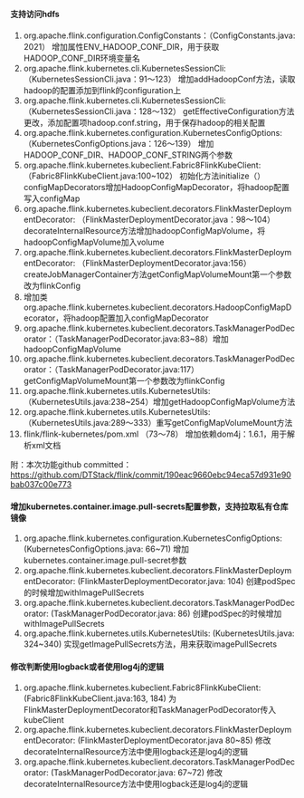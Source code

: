 <!--
Licensed to the Apache Software Foundation (ASF) under one
or more contributor license agreements.  See the NOTICE file
distributed with this work for additional information
regarding copyright ownership.  The ASF licenses this file
to you under the Apache License, Version 2.0 (the
"License"); you may not use this file except in compliance
with the License.  You may obtain a copy of the License at

  http://www.apache.org/licenses/LICENSE-2.0

Unless required by applicable law or agreed to in writing,
software distributed under the License is distributed on an
"AS IS" BASIS, WITHOUT WARRANTIES OR CONDITIONS OF ANY
KIND, either express or implied.  See the License for the
specific language governing permissions and limitations
under the License.
-->

#### 支持访问hdfs
1. org.apache.flink.configuration.ConfigConstants：（ConfigConstants.java: 2021） 增加属性ENV_HADOOP_CONF_DIR，用于获取HADOOP_CONF_DIR环境变量名
2. org.apache.flink.kubernetes.cli.KubernetesSessionCli:（KubernetesSessionCli.java：91～123） 增加addHadoopConf方法，读取hadoop的配置添加到flink的configuration上
3. org.apache.flink.kubernetes.cli.KubernetesSessionCli:（KubernetesSessionCli.java：128～132） getEffectiveConfiguration方法更改，添加配置项hadoop.conf.string，用于保存hadoop的相关配置
4. org.apache.flink.kubernetes.configuration.KubernetesConfigOptions: （KubernetesConfigOptions.java：126～139） 增加HADOOP_CONF_DIR、HADOOP_CONF_STRING两个参数
5. org.apache.flink.kubernetes.kubeclient.Fabric8FlinkKubeClient:（Fabric8FlinkKubeClient.java:100~102） 初始化方法initialize（） configMapDecorators增加HadoopConfigMapDecorator，将hadoop配置写入configMap
6. org.apache.flink.kubernetes.kubeclient.decorators.FlinkMasterDeploymentDecorator: （FlinkMasterDeploymentDecorator.java：98～104） decorateInternalResource方法增加hadoopConfigMapVolume，将hadoopConfigMapVolume加入volume
7. org.apache.flink.kubernetes.kubeclient.decorators.FlinkMasterDeploymentDecorator: （FlinkMasterDeploymentDecorator.java:156） createJobManagerContainer方法getConfigMapVolumeMount第一个参数改为flinkConfig
8. 增加类org.apache.flink.kubernetes.kubeclient.decorators.HadoopConfigMapDecorator，将hadoop配置加入configMapDecorator
9. org.apache.flink.kubernetes.kubeclient.decorators.TaskManagerPodDecorator：（TaskManagerPodDecorator.java:83~88）增加hadoopConfigMapVolume
10. org.apache.flink.kubernetes.kubeclient.decorators.TaskManagerPodDecorator：（TaskManagerPodDecorator.java:117）getConfigMapVolumeMount第一个参数改为flinkConfig
11. org.apache.flink.kubernetes.utils.KubernetesUtils:（KubernetesUtils.java:238~254）增加getHadoopConfigMapVolume方法
12. org.apache.flink.kubernetes.utils.KubernetesUtils:（KubernetesUtils.java:289～333）重写getConfigMapVolumeMount方法
13. flink/flink-kubernetes/pom.xml （73～78） 增加依赖dom4j：1.6.1，用于解析xml文档

附：本次功能github committed：https://github.com/DTStack/flink/commit/190eac9660ebc94eca57d931e90bab037c00e773

#### 增加kubernetes.container.image.pull-secrets配置参数，支持拉取私有仓库镜像
1. org.apache.flink.kubernetes.configuration.KubernetesConfigOptions: (KubernetesConfigOptions.java: 66~71) 增加kubernetes.container.image.pull-secret参数
2. org.apache.flink.kubernetes.kubeclient.decorators.FlinkMasterDeploymentDecorator: (FlinkMasterDeploymentDecorator.java: 104) 创建podSpec的时候增加withImagePullSecrets
3. org.apache.flink.kubernetes.kubeclient.decorators.TaskManagerPodDecorator: (TaskManagerPodDecorator.java: 86) 创建podSpec的时候增加withImagePullSecrets
4. org.apache.flink.kubernetes.utils.KubernetesUtils: (KubernetesUtils.java: 324~340) 实现getImagePullSecrets方法，用来获取imagePullSecrets

#### 修改判断使用logback或者使用log4j的逻辑
1. org.apache.flink.kubernetes.kubeclient.Fabric8FlinkKubeClient: (Fabric8FlinkKubeClient.java:163, 184) 为FlinkMasterDeploymentDecorator和TaskManagerPodDecorator传入 kubeClient
2. org.apache.flink.kubernetes.kubeclient.decorators.FlinkMasterDeploymentDecorator: (FlinkMasterDeploymentDecorator.java 80~85) 修改decorateInternalResource方法中使用logback还是log4j的逻辑
3. org.apache.flink.kubernetes.kubeclient.decorators.TaskManagerPodDecorator: (TaskManagerPodDecorator.java: 67~72) 修改decorateInternalResource方法中使用logback还是log4j的逻辑
